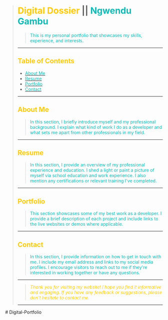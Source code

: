 > # **<span style="color: #FFCA00">Digital Dossier</span>** || <span style="color: #0ABAB5">Ngwendu Gambu</span>
>
> > <span style="color: #0ABAB5">This is my personal portfolio that showcases my skills, experience, and interests.</span>
>
> <!-- Table of Contents -->
>
> ---
>
> ## <span style="color: #FFCA00">Table of Contents</span>
>
> - [<span style="color: #0ABAB5">About Me</span>](#about-me)
> - [<span style="color: #0ABAB5">Resume</span>](#resume)
> - [<span style="color: #0ABAB5">Portfolio</span>](#portfolio)
> - [<span style="color: #0ABAB5">Contact</span>](#contact)
>
> ---
>
> ## <span style="color: #FFCA00">About Me</span>
>
> > <span style="color: #0ABAB5">In this section, I briefly introduce myself and my professional background. I explain what kind of work I do as a developer and what sets me apart from other professionals in my field.</span>
>
> ---
>
> ## <span style="color: #FFCA00">Resume</span>
>
> > <span style="color: #0ABAB5">In this section, I provide an overview of my professional experience and education. I shed a light or paint a picture of myself via school education and work experience. I also mention any certifications or relevant training I've completed.</span>
>
> ---
>
> ## <span style="color: #FFCA00">Portfolio</span>
>
> > <span style="color: #0ABAB5">This section showcases some of my best work as a developer. I provide a brief description of each project and include links to the live websites or demos where applicable.</span>
>
> ---
>
> ## <span style="color: #FFCA00">Contact</span>
>
> > <span style="color: #0ABAB5">In this section, I provide information on how to get in touch with me. I include my email address and links to my social media profiles. I encourage visitors to reach out to me if they're interested in working together or have any questions.</span>
>
> ---
>
> > _<span style="color: #FFCA00">Thank you for visiting my website! I hope you find it informative and engaging. If you have any feedback or suggestions, please don't hesitate to contact me.</span>_
>
> ---
#   D i g i t a l - P o r t f o l i o  
 